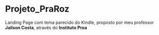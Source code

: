 # Projeto_PraRoz
Landing Page com tema parecido do Kindle, proposto por meu professor <b>Jailson Costa</b>, através do <b>Instituto Proa</b>
